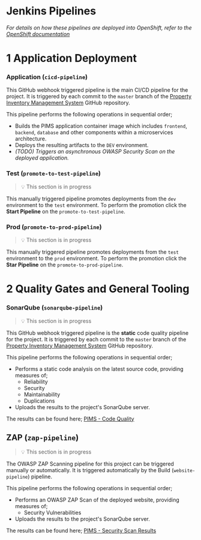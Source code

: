 # Jenkins Pipelines

*For details on how these pipelines are deployed into OpenShift, refer to the [OpenShift documentation](../README.md)*

# 1 Application Deployment

### Application (`cicd-pipeline`)

This GitHub webhook triggered pipeline is the main CI/CD pipeline for the project.  It is triggered by each commit to the `master` branch of the [Property Inventory Management System](https://github.com/bcgov/PIMS) GitHub repository.

This pipeline performs the following operations in sequential order;
- Builds the PIMS application container image which includes `frontend`, `backend`, `database` and other components within a microservices architecture.
- Deploys the resulting artifacts to the `DEV` environment.
- _(TODO) Triggers an asynchronous OWASP Security Scan on the deployed application._

### Test (`promote-to-test-pipeline`)

> :bulb: This section is in progress

This manually triggered pipeline promotes deployments from the `dev` environment to the `test` environment.  To perform the promotion click the **Start Pipeline** on the `promote-to-test-pipeline`.

### Prod (`promote-to-prod-pipeline`)

> :bulb: This section is in progress

This manually triggered pipeline promotes deployments from the `test` environment to the `prod` environment.  To perform the promotion click the **Star Pipeline** on the `promote-to-prod-pipeline`.

# 2 Quality Gates and General Tooling

### SonarQube (`sonarqube-pipeline`)

> :bulb: This section is in progress

This GitHub webhook triggered pipeline is the **static** code quality pipeline for the project.  It is triggered by each commit to the `master` branch of the [Property Inventory Management System](https://github.com/bcgov/PIMS) GitHub repository.

This pipeline performs the following operations in sequential order;

- Performs a static code analysis on the latest source code, providing measures of;
  - Reliability
  - Security
  - Maintainability
  - Duplications
- Uploads the results to the project's SonarQube server.

The results can be found here; [PIMS - Code Quality](#)

## ZAP (`zap-pipeline`)

> :bulb: This section is in progress

The OWASP ZAP Scanning pipeline for this project can be triggered manually or automatically. It is triggered automatically by the Build (`website-pipeline`) pipeline.

This pipeline performs the following operations in sequential order;
- Performs an OWASP ZAP Scan of the deployed website, providing measures of;
  - Security Vulnerabilities
- Uploads the results to the project's SonarQube server.

The results can be found here; [PIMS - Security Scan Results
](#)
